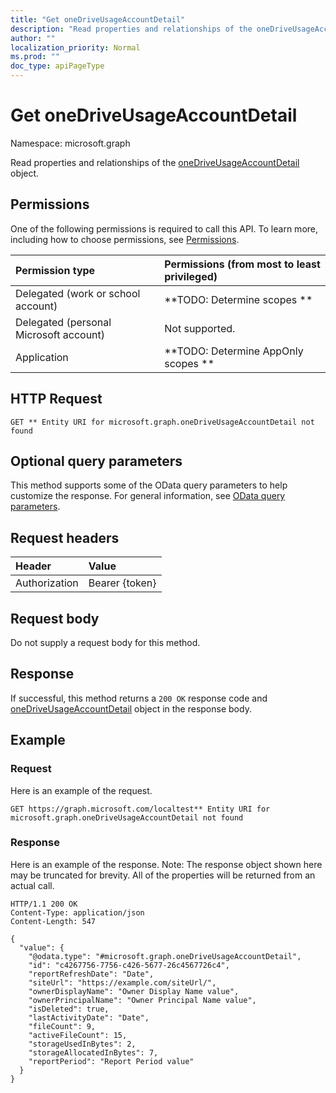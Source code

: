 ```yaml
---
title: "Get oneDriveUsageAccountDetail"
description: "Read properties and relationships of the oneDriveUsageAccountDetail object."
author: ""
localization_priority: Normal
ms.prod: ""
doc_type: apiPageType
---
```


# Get oneDriveUsageAccountDetail

Namespace: microsoft.graph

Read properties and relationships of the [oneDriveUsageAccountDetail](../resources/onedriveusageaccountdetail.md) object.

## Permissions
One of the following permissions is required to call this API. To learn more, including how to choose permissions, see [Permissions](/concepts/permissions-reference.md).

|Permission type|Permissions (from most to least privileged)|
|:---|:---|
|Delegated (work or school account)|**TODO: Determine scopes **|
|Delegated (personal Microsoft account)|Not supported.|
|Application|**TODO: Determine AppOnly scopes **|

## HTTP Request
<!-- {
  "blockType": "ignored"
}
-->
``` http
GET ** Entity URI for microsoft.graph.oneDriveUsageAccountDetail not found
```

## Optional query parameters
This method supports some of the OData query parameters to help customize the response. For general information, see [OData query parameters](/graph/query-parameters).

## Request headers
|Header|Value|
|:---|:---|
|Authorization|Bearer {token}|

## Request body
Do not supply a request body for this method.

## Response
If successful, this method returns a `200 OK` response code and [oneDriveUsageAccountDetail](../resources/onedriveusageaccountdetail.md) object in the response body.

## Example

### Request
Here is an example of the request.
<!-- {
  "blockType": "request",
  "name": "get_onedriveusageaccountdetail"
}
-->
``` http
GET https://graph.microsoft.com/localtest** Entity URI for microsoft.graph.oneDriveUsageAccountDetail not found
```

### Response
Here is an example of the response. Note: The response object shown here may be truncated for brevity. All of the properties will be returned from an actual call.
<!-- {
  "blockType": "response",
  "truncated": true,
  "@odata.type": "microsoft.graph.oneDriveUsageAccountDetail"
}
-->
``` http
HTTP/1.1 200 OK
Content-Type: application/json
Content-Length: 547

{
  "value": {
    "@odata.type": "#microsoft.graph.oneDriveUsageAccountDetail",
    "id": "c4267756-7756-c426-5677-26c4567726c4",
    "reportRefreshDate": "Date",
    "siteUrl": "https://example.com/siteUrl/",
    "ownerDisplayName": "Owner Display Name value",
    "ownerPrincipalName": "Owner Principal Name value",
    "isDeleted": true,
    "lastActivityDate": "Date",
    "fileCount": 9,
    "activeFileCount": 15,
    "storageUsedInBytes": 2,
    "storageAllocatedInBytes": 7,
    "reportPeriod": "Report Period value"
  }
}
```

